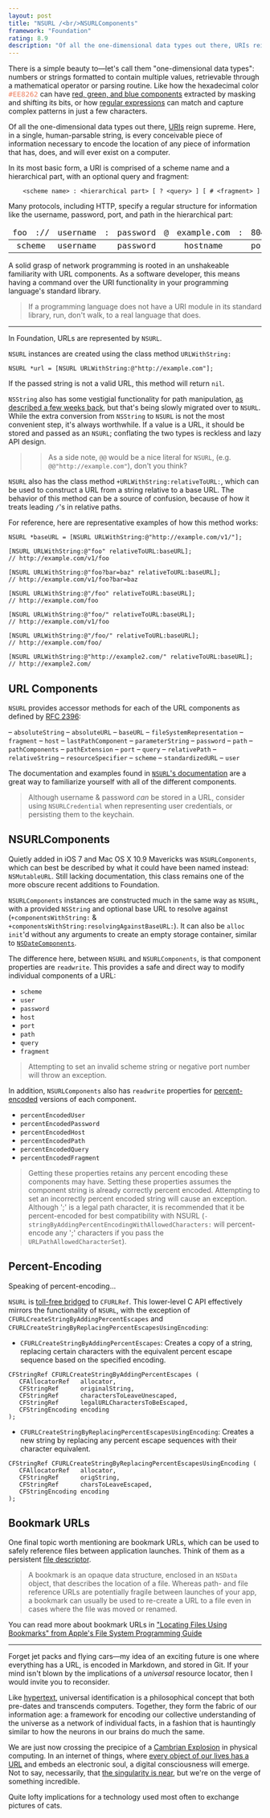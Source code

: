 ```yaml
---
layout: post
title: "NSURL /<br/>NSURLComponents"
framework: "Foundation"
rating: 8.9
description: "Of all the one-dimensional data types out there, URIs reign supreme. Here, in a single, human-parsable string, is every conceivable piece of information necessary to encode the location of any piece of information that has, does, and will ever exist on a computer."
---
```


There is a simple beauty to—let's call them "one-dimensional data types": numbers or strings formatted to contain multiple values, retrievable through a mathematical operator or parsing routine. Like how the hexadecimal color <tt style="color: #EE8262;">#EE8262</tt> can have [red, green, and blue components](http://en.wikipedia.org/wiki/Web_colors) extracted by masking and shifting its bits, or how [regular expressions](http://en.wikipedia.org/wiki/Regular_expression) can match and capture complex patterns in just a few characters.

Of all the one-dimensional data types out there, [URIs](http://en.wikipedia.org/wiki/URI_scheme) reign supreme. Here, in a single, human-parsable string, is every conceivable piece of information necessary to encode the location of any piece of information that has, does, and will ever exist on a computer.

In its most basic form, a URI is comprised of a scheme name and a hierarchical part, with an optional query and fragment:

        <scheme name> : <hierarchical part> [ ? <query> ] [ # <fragment> ]

Many protocols, including HTTP, specify a regular structure for information like the username, password, port, and path in the hierarchical part:

<table style="font-family:Menlo,monospace;">
    <thead>
        <tr>
            <td>foo</td>
            <td>://</td>
            <td>username</td>
            <td>:</td>
            <td>password</td>
            <td>@</td>
            <td>example.com</td>
            <td>:</td>
            <td>8042</td>
            <td>/over/there/index</td>
            <td>.</td>
            <td>dtb</td>
            <td>?</td>
            <td>type=animal&amp;name=narwhal</td>
            <td>#</td>
            <td>nose</td>
        </tr>
    </thead>
    <tbody>
        <tr style="text-align:center">
            <td colspan="2">scheme</td>
            <td>username</td>
            <td></td>
            <td>password</td>
            <td></td>
            <td>hostname</td>
            <td></td>
            <td>port</td>
            <td>path</td>
            <td></td>
            <td>extension</td>
            <td></td>
            <td>query</td>
            <td></td>
            <td>fragment</td>
        </tr>
    </tbody>
</table>

A solid grasp of network programming is rooted in an unshakeable familiarity with URL components. As a software developer, this means having a command over the URI functionality in your programming language's standard library.

> If a programming language does not have a URI module in its standard library, run, don't walk, to a real language that does.

* * *

In Foundation, URLs are represented by `NSURL`.

`NSURL` instances are created using the class method `URLWithString:`

~~~{objective-c}
NSURL *url = [NSURL URLWithString:@"http://example.com"];
~~~

If the passed string is not a valid URL, this method will return `nil`.

`NSString` also has some vestigial functionality for path manipulation, [as described a few weeks back](http://nshipster.com/nstemporarydirectory/), but that's being slowly migrated over to `NSURL`. While the extra conversion from `NSString` to `NSURL` is not the most convenient step, it's always worthwhile. If a value is a URL, it should be stored and passed as an `NSURL`; conflating the two types is reckless and lazy API design.

>> As a side note, `@@` would be a nice literal for `NSURL`, (e.g. `@@"http://example.com"`), don't you think?

`NSURL` also has the class method `+URLWithString:relativeToURL:`, which can be used to construct a URL from a string relative to a base URL. The behavior of this method can be a source of confusion, because of how it treats leading `/`'s in relative paths.

For reference, here are representative examples of how this method works:

~~~{objective-c}
NSURL *baseURL = [NSURL URLWithString:@"http://example.com/v1/"];

[NSURL URLWithString:@"foo" relativeToURL:baseURL];
// http://example.com/v1/foo

[NSURL URLWithString:@"foo?bar=baz" relativeToURL:baseURL];
// http://example.com/v1/foo?bar=baz

[NSURL URLWithString:@"/foo" relativeToURL:baseURL];
// http://example.com/foo

[NSURL URLWithString:@"foo/" relativeToURL:baseURL];
// http://example.com/v1/foo

[NSURL URLWithString:@"/foo/" relativeToURL:baseURL];
// http://example.com/foo/

[NSURL URLWithString:@"http://example2.com/" relativeToURL:baseURL];
// http://example2.com/
~~~

## URL Components

`NSURL` provides accessor methods for each of the URL components as defined by [RFC 2396](http://www.ietf.org/rfc/rfc2396.txt):

– `absoluteString`
– `absoluteURL`
– `baseURL`
– `fileSystemRepresentation`
– `fragment`
– `host`
– `lastPathComponent`
– `parameterString`
– `password`
– `path`
– `pathComponents`
– `pathExtension`
– `port`
– `query`
– `relativePath`
– `relativeString`
– `resourceSpecifier`
– `scheme`
– `standardizedURL`
– `user`

The documentation and examples found in [`NSURL`'s documentation](https://developer.apple.com/library/mac/documentation/Cocoa/Reference/Foundation/Classes/NSURL_Class/Reference/Reference.html) are a great way to familiarize yourself with all of the different components.

> Although username & password _can_ be stored in a URL, consider using `NSURLCredential` when representing user credentials, or persisting them to the keychain.

## NSURLComponents

Quietly added in iOS 7 and Mac OS X 10.9 Mavericks was `NSURLComponents`, which can best be described by what it could have been named instead: `NSMutableURL`. Still lacking documentation, this class remains one of the more obscure recent additions to Foundation.

`NSURLComponents` instances are constructed much in the same way as `NSURL`, with a provided `NSString` and optional base URL to resolve against (`+componentsWithString:` & `+componentsWithString:resolvingAgainstBaseURL:`). It can also be `alloc init`'d without any arguments to create an empty storage container, similar to [`NSDateComponents`](http://nshipster.com/nsdatecomponents/).

The difference here, between `NSURL` and `NSURLComponents`, is that component properties are `readwrite`. This provides a safe and direct way to modify individual components of a URL:

- `scheme`
- `user`
- `password`
- `host`
- `port`
- `path`
- `query`
- `fragment`

> Attempting to set an invalid scheme string or negative port number will throw an exception.

In addition, `NSURLComponents` also has `readwrite` properties for [percent-encoded](http://en.wikipedia.org/wiki/Percent-encoding) versions of each component.

- `percentEncodedUser`
- `percentEncodedPassword`
- `percentEncodedHost`
- `percentEncodedPath`
- `percentEncodedQuery`
- `percentEncodedFragment`

> Getting these properties retains any percent encoding these components may have. Setting these properties assumes the component string is already correctly percent encoded. Attempting to set an incorrectly percent encoded string will cause an exception. Although ';' is a legal path character, it is recommended that it be percent-encoded for best compatibility with NSURL (`-stringByAddingPercentEncodingWithAllowedCharacters:` will percent-encode any ';' characters if you pass the `URLPathAllowedCharacterSet`).

## Percent-Encoding

Speaking of percent-encoding...

`NSURL` is [toll-free bridged](https://developer.apple.com/library/ios/documentation/CoreFoundation/Conceptual/CFDesignConcepts/Articles/tollFreeBridgedTypes.html) to `CFURLRef`. This lower-level C API effectively mirrors the functionality of `NSURL`, with the exception of `CFURLCreateStringByAddingPercentEscapes` and `CFURLCreateStringByReplacingPercentEscapesUsingEncoding`:

- `CFURLCreateStringByAddingPercentEscapes`: Creates a copy of a string, replacing certain characters with the equivalent percent escape sequence based on the specified encoding.

~~~{objective-c}
CFStringRef CFURLCreateStringByAddingPercentEscapes (
   CFAllocatorRef   allocator,
   CFStringRef      originalString,
   CFStringRef      charactersToLeaveUnescaped,
   CFStringRef      legalURLCharactersToBeEscaped,
   CFStringEncoding encoding
);
~~~

- `CFURLCreateStringByReplacingPercentEscapesUsingEncoding`: Creates a new string by replacing any percent escape sequences with their character equivalent.

~~~{objective-c}
CFStringRef CFURLCreateStringByReplacingPercentEscapesUsingEncoding (
   CFAllocatorRef   allocator,
   CFStringRef      origString,
   CFStringRef      charsToLeaveEscaped,
   CFStringEncoding encoding
);
~~~

## Bookmark URLs

One final topic worth mentioning are bookmark URLs, which can be used to safely reference files between application launches. Think of them as a persistent [file descriptor](http://en.wikipedia.org/wiki/File_descriptor).

> A bookmark is an opaque data structure, enclosed in an `NSData` object, that describes the location of a file. Whereas path- and file reference URLs are potentially fragile between launches of your app, a bookmark can usually be used to re-create a URL to a file even in cases where the file was moved or renamed.

You can read more about bookmark URLs in ["Locating Files Using Bookmarks" from Apple's File System Programming Guide](https://developer.apple.com/library/ios/documentation/FileManagement/Conceptual/FileSystemProgrammingGuide/AccessingFilesandDirectories/AccessingFilesandDirectories.html)


* * *

Forget jet packs and flying cars—my idea of an exciting future is one where everything has a URL, is encoded in Markdown, and stored in Git. If your mind isn't blown by the implications of a _universal_ resource locator, then I would invite you to reconsider.

Like [hypertext](http://en.wikipedia.org/wiki/Hypertext), universal identification is a philosophical concept that both pre-dates and transcends computers. Together, they form the fabric of our information age: a framework for encoding our collective understanding of the universe as a network of individual facts, in a fashion that is hauntingly similar to how the neurons in our brains do much the same.

We are just now crossing the precipice of a [Cambrian Explosion](http://en.wikipedia.org/wiki/Cambrian_explosion) in physical computing. In an internet of things, where [every object of our lives has a URL](http://en.wikipedia.org/wiki/IPv6#Larger_address_space) and embeds an electronic soul, a digital consciousness will emerge. Not to say, necessarily, that [the singularity is near](http://en.wikipedia.org/wiki/The_Singularity_Is_Near), but we're on the verge of something incredible.

Quite lofty implications for a technology used most often to exchange pictures of cats.
